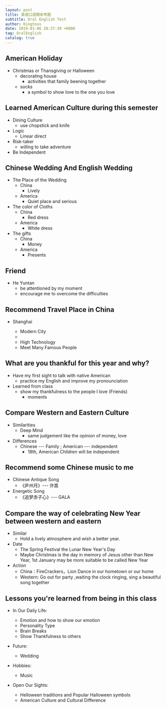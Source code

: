 ```yaml
---
layout: post
title: 英语口语期末考题
subtitle: Oral English Test
author: Kingtous
date: 2019-01-06 20:37:39 +0800
tag: OralEnglish
catalog: true
---
```


## American Holiday 

- Christmas or Thansgiving or Halloween
  - decorating house
    - activities that family beening together
  - socks
    - a symbol to show love to the one you love



## Learned American Culture during this semester

- Dining Culture
  - use chopstick and knife
- Logic 
  - Linear direct
- Risk-taker
  - willing to take adventure
- Be Independent

## Chinese Wedding And English Wedding

- The Place of the Wedding
  - China
    - Lively
  - America
    - Quiet place and serious
- The color of Cloths
  - China
    - Red dress
  - America
    - White dress
- The gifts
  - China
    - Money
  - America
    - Presents

## Friend

- He Yuntan
  - be attentioned by my moment
  - encourage me to overcome the difficulties

## Recommend Travel Place in China

- Shanghai

  - Modern City
  - 
  - High Technology
  - Meet Many Famous People


## What are you thankful for this year and why?

- Have my first sight to talk with native American
  - practice my English and improve my pronounciation
- Learned from class
  - show my thankfulness to the people I love (Friends)
    - moments

## Compare Western and Eastern Culture

- Similarities
  - Deep Mind
    - same judgement like the opinion of money, love
- Differences
  - Chinese --- Family ; American --- independent
    - 18th, American Children will be independent

## Recommend some Chinese music to me

- Chinese Antique Song
  - 《庐州月》--- 许嵩
- Energetic Song
  - 《追梦赤子心》--- GALA


## Compare the way of celebrating New Year between  western and eastern

- Similar
  - Hold a lively atmosphere and wish a better year.
- Date
  - The Spring Festival  the Lunar New Year's Day
  - Maybe Christmas  is the day in memory of Jesus other than New Year, 1st January may be more suitable to be called New Year
- Action
  - China：FireCrackers，Lion Dance in our hometown or our home
  - Western:  Go out for party ,waiting the clock ringing, sing a beautiful song together 

## Lessons you're learned from being in this class

- In Our Daily Life:
  - Emotion and how to show our emotion
  - Personality Type
  - Brain Breaks
  - Show Thankfulness to others

- Future:
  - Wedding

- Hobbies:
  - Music

- Open Our Sights:
  - Helloween traditions and Popular Halloween symbols
  - American Culture and Cultural Difference